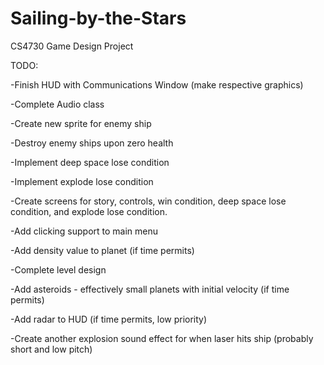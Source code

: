 # Sailing-by-the-Stars
CS4730 Game Design Project

TODO:

-Finish HUD with Communications Window (make respective graphics)

-Complete Audio class

-Create new sprite for enemy ship

-Destroy enemy ships upon zero health

-Implement deep space lose condition

-Implement explode lose condition

-Create screens for story, controls, win condition, deep space lose condition, and explode lose condition.

-Add clicking support to main menu

-Add density value to planet (if time permits)

-Complete level design

-Add asteroids - effectively small planets with initial velocity (if time permits)

-Add radar to HUD (if time permits, low priority)

-Create another explosion sound effect for when laser hits ship (probably short and low pitch)
